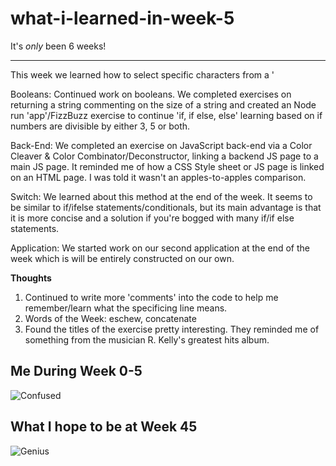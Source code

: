 # what-i-learned-in-week-5
It's *only* been 6 weeks!
___
This week we learned how to select specific characters from a '

Booleans: Continued work on booleans. We completed exercises on returning a string commenting on the size of a string and created an Node run 'app'/FizzBuzz exercise to continue 'if, if else, else' learning based on if numbers are divisible by either 3, 5 or both. 

Back-End: We completed an exercise on JavaScript back-end via a Color Cleaver & Color Combinator/Deconstructor, linking a backend JS page to a main JS page. It reminded me of how a CSS Style sheet or JS page is linked on an HTML page. I was told it wasn't an apples-to-apples comparison.

Switch: We learned about this method at the end of the week. It seems to be similar to if/ifelse statements/conditionals, but its main advantage is that it is more concise and a solution if you're bogged with many if/if else statements. 

Application: We started work on our second application at the end of the week which is will be entirely constructed on our own.  

   

**Thoughts**
1. Continued to write more 'comments' into the code to help me remember/learn what the specificing line means. 
2. Words of the Week: eschew, concatenate
3. Found the titles of the exercise pretty interesting. They reminded me of something from the musician R. Kelly's greatest hits album.



## Me During Week 0-5
![Confused](https://media.giphy.com/media/zjQrmdlR9ZCM/giphy.gif)


## What I hope to be at Week 45
![Genius](https://i.gifer.com/RZy.gif)